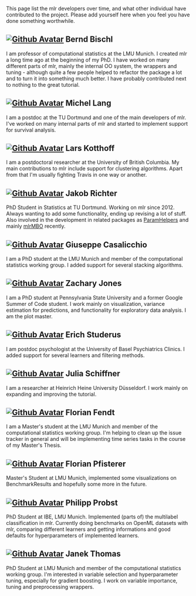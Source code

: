 This page list the mlr developers over time, and what other individual have contributed to the project.
Please add yourself here when you feel you have done something worthwhile.

## [![Github Avatar](https://avatars1.githubusercontent.com/u/1225974?v=3&s=32)](https://github.com/berndbischl) Bernd Bischl
I am professor of computational statistics at the LMU Munich. I created mlr a long time ago at the beginning of my PhD. I have worked on many different parts of mlr, mainly the internal OO system, the wrappers and tuning - although quite a few people helped to refactor the package a lot and to turn it into something much better. I have probably contributed next to nothing to the great tutorial.  

## [![Github Avatar](https://avatars2.githubusercontent.com/u/1260920?v=3&s=32)](https://github.com/mllg) Michel Lang
I am a postdoc at the TU Dortmund and one of the main developers of mlr. I've worked on many internal parts of mlr and started to implement support for survival analysis. 

## [![Github Avatar](https://avatars2.githubusercontent.com/u/579233?v=3&s=32)](https://github.com/larskotthoff) Lars Kotthoff
I am a postdoctoral researcher at the University of British Columbia. My main contributions to mlr include support for clustering algorithms. Apart from that I'm usually fighting Travis in one way or another.

## [![Github Avatar](https://avatars0.githubusercontent.com/u/1888623?v=3&s=32)](https://github.com/jakob-r) Jakob Richter
PhD Student in Statistics at TU Dortmund. Working on mlr since 2012. Always wanting to add some functionality, ending up revising a lot of stuff. Also involved in the development in related packages as [ParamHelpers](https://github.com/berndbischl/ParamHelpers) and mainly [mlrMBO](https://github.com/berndbischl/mlrMBO) recently.

## [![Github Avatar](https://avatars0.githubusercontent.com/u/4238748?v=3&s=32)](https://github.com/giuseppec) Giuseppe Casalicchio
I am a PhD student at the LMU Munich and member of the computational statistics working group. I added support for several stacking algorithms.

## [![Github Avatar](https://avatars0.githubusercontent.com/u/1114501?v=3&s=32)](https://github.com/zmjones) Zachary Jones
I am a PhD student at Pennsylvania State University and a former Google Summer of Code student. I work mainly on visualization, variance estimation for predictions, and functionality for exploratory data analysis. I am the plot master.

## [![Github Avatar](https://avatars0.githubusercontent.com/u/373643?v=3&s=32)](https://github.com/studerus) Erich Studerus
I am postdoc psychologist at the University of Basel Psychiatrics Clinics. I added support for several learners and filtering methods. 

## [![Github Avatar](https://avatars0.githubusercontent.com/u/8244303?v=3&s=32)](https://github.com/schiffner) Julia Schiffner
I am a researcher at Heinrich Heine University Düsseldorf. I work mainly on expanding and improving the tutorial.

## [![Github Avatar](https://avatars0.githubusercontent.com/u/13407676?v=3&s=32)](https://github.com/florianfendt) Florian Fendt
I am a Master's student at the LMU Munich and member of the computational statistics working group. I'm helping to clean up the issue tracker in general and will be implementing time series tasks in the course of my Master's Thesis.

## [![Github Avatar](https://avatars0.githubusercontent.com/u/7313671?v=3&s=32)](https://github.com/pfistfl) Florian Pfisterer
Master's Student at LMU Munich, implemented some visualizations on BenchmarkResults and hopefully some more in the future.

## [![Github Avatar](https://avatars0.githubusercontent.com/u/11573242?v=3&s=40)](https://github.com/philipppro) Philipp Probst
PhD Student at IBE, LMU Munich. Implemented (parts of) the multilabel classification in mlr. Currently doing benchmarks on OpenML datasets with mlr, comparing different learners and getting informations and good defaults for hyperparameters of implemented learners.

## [![Github Avatar](https://avatars1.githubusercontent.com/u/7561944?v=3&s=40)](https://github.com/ja-thomas) Janek Thomas
PhD Student at LMU Munich and member of the computational statistics working group. I'm interested in variable selection and hyperparameter tuning, especially for gradient boosting. I work on variable importance, tuning and  preprocessing wrappers.